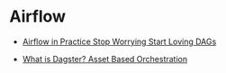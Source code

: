 # Airflow

* [Airflow in Practice Stop Worrying Start Loving DAGs](https://www.youtube.com/watch?v=XD7euLOzKbs)

* [What is Dagster? Asset Based Orchestration](https://www.youtube.com/watch?v=Xe8wYYC2gWQ)
